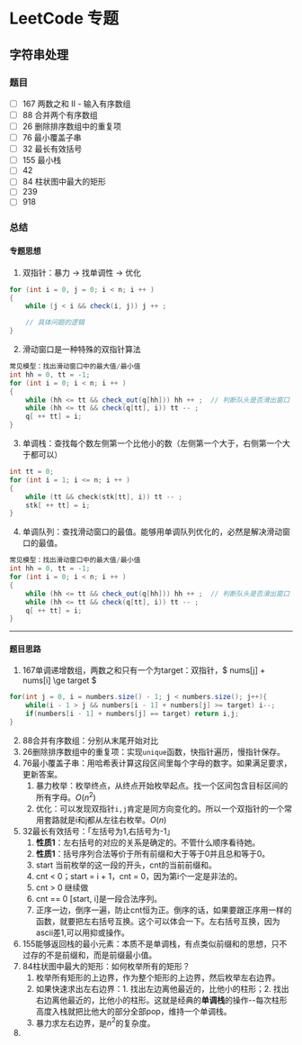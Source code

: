 # LeetCode 专题

## 字符串处理

### 题目

- [ ]  167 两数之和 II - 输入有序数组
- [ ]  88 合并两个有序数组
- [ ]  26 删除排序数组中的重复项
- [ ]  76 最小覆盖子串
- [ ]  32 最长有效括号
- [ ]  155 最小栈
- [ ]  42 
- [ ]  84 柱状图中最大的矩形
- [ ]  239
- [ ]  918

### 总结

#### 专题思想

1. 双指针：暴力 -> 找单调性 -> 优化
```java
for (int i = 0, j = 0; i < n; i ++ )
{
    while (j < i && check(i, j)) j ++ ;

    // 具体问题的逻辑
}
```
2. 滑动窗口是一种特殊的双指针算法
```java
常见模型：找出滑动窗口中的最大值/最小值
int hh = 0, tt = -1;
for (int i = 0; i < n; i ++ )
{
    while (hh <= tt && check_out(q[hh])) hh ++ ;  // 判断队头是否滑出窗口
    while (hh <= tt && check(q[tt], i)) tt -- ;
    q[ ++ tt] = i;
}
```
3. 单调栈：查找每个数左侧第一个比他小的数（左侧第一个大于，右侧第一个大于都可以）
```cpp
int tt = 0;
for (int i = 1; i <= n; i ++ )
{
    while (tt && check(stk[tt], i)) tt -- ;
    stk[ ++ tt] = i;
}
```
4. 单调队列：查找滑动窗口的最值。能够用单调队列优化的，必然是解决滑动窗口的最值。

```java
常见模型：找出滑动窗口中的最大值/最小值
int hh = 0, tt = -1;
for (int i = 0; i < n; i ++ )
{
    while (hh <= tt && check_out(q[hh])) hh ++ ;  // 判断队头是否滑出窗口
    while (hh <= tt && check(q[tt], i)) tt -- ;
    q[ ++ tt] = i;
}
```
---

#### 题目思路

1. 167单调递增数组，两数之和只有一个为target：双指针，$ nums[j] + nums[i] \ge target $
```java
for(int j = 0, i = numbers.size() - 1; j < numbers.size(); j++){
    while(i - 1 > j && numbers[i - 1] + numbers[j] >= target) i--;
    if(numbers[i - 1] + numbers[j] == target) return i,j;
}
```
2. 88合并有序数组：分别从末尾开始对比
3. 26删除排序数组中的重复项：实现`unique`函数，快指针遍历，慢指针保存。
4. 76最小覆盖子串：用哈希表计算这段区间里每个字母的数字。如果满足要求，更新答案。
   1. 暴力枚举：枚举终点，从终点开始枚举起点。找一个区间包含目标区间的所有字母。$O(n^2)$
   2. 优化：可以发现双指针`i,j`肯定是同方向变化的。所以一个双指针的一个常用套路就是i和j都从左往右枚举。$O(n)$
5. 32最长有效括号：「左括号为1,右括号为-1」
   1. **性质1**：左右括号的对应的关系是确定的。不管什么顺序看待她。
   2. **性质1**：括号序列合法等价于所有前缀和大于等于0并且总和等于0。
   3. start 当前枚举的这一段的开头，cnt的当前前缀和。
   4. cnt < 0；start = i + 1，cnt = 0，因为第i个一定是非法的。
   5. cnt > 0 继续做
   6. cnt == 0 [start, i]是一段合法序列。
   7. 正序一边，倒序一遍，防止cnt恒为正。倒序的话，如果要跟正序用一样的函数，就要把左右括号互换。这个可以体会一下。左右括号互换，因为ascii差1,可以用抑或操作。
6. 155能够返回栈的最小元素：本质不是单调栈，有点类似前缀和的思想，只不过存的不是前缀和，而是前缀最小值。
7. 84柱状图中最大的矩形：如何枚举所有的矩形？
   1. 枚举所有矩形的上边界，作为整个矩形的上边界，然后枚举左右边界。
   2. 如果快速求出左右边界：1. 找出左边离他最近的，比他小的柱形；2. 找出右边离他最近的，比他小的柱形。这就是经典的**单调栈**的操作--每次柱形高度入栈就把比他大的部分全部pop，维持一个单调栈。
   3. 暴力求左右边界，是$n^2$的复杂度。
8. 